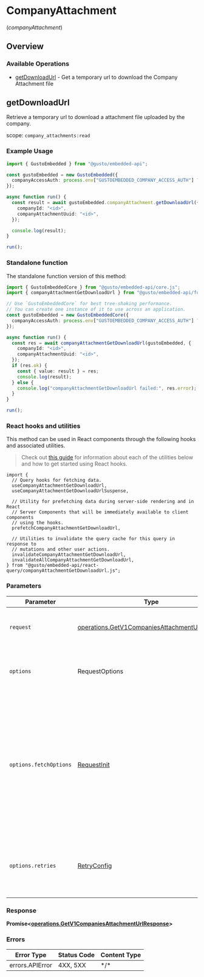 # CompanyAttachment
(*companyAttachment*)

## Overview

### Available Operations

* [getDownloadUrl](#getdownloadurl) - Get a temporary url to download the Company Attachment file

## getDownloadUrl

Retrieve a temporary url to download a attachment file uploaded
by the company.

scope: `company_attachments:read`

### Example Usage

<!-- UsageSnippet language="typescript" operationID="get-v1-companies-attachment-url" method="get" path="/v1/companies/{company_id}/attachments/{company_attachment_uuid}/download_url" -->
```typescript
import { GustoEmbedded } from "@gusto/embedded-api";

const gustoEmbedded = new GustoEmbedded({
  companyAccessAuth: process.env["GUSTOEMBEDDED_COMPANY_ACCESS_AUTH"] ?? "",
});

async function run() {
  const result = await gustoEmbedded.companyAttachment.getDownloadUrl({
    companyId: "<id>",
    companyAttachmentUuid: "<id>",
  });

  console.log(result);
}

run();
```

### Standalone function

The standalone function version of this method:

```typescript
import { GustoEmbeddedCore } from "@gusto/embedded-api/core.js";
import { companyAttachmentGetDownloadUrl } from "@gusto/embedded-api/funcs/companyAttachmentGetDownloadUrl.js";

// Use `GustoEmbeddedCore` for best tree-shaking performance.
// You can create one instance of it to use across an application.
const gustoEmbedded = new GustoEmbeddedCore({
  companyAccessAuth: process.env["GUSTOEMBEDDED_COMPANY_ACCESS_AUTH"] ?? "",
});

async function run() {
  const res = await companyAttachmentGetDownloadUrl(gustoEmbedded, {
    companyId: "<id>",
    companyAttachmentUuid: "<id>",
  });
  if (res.ok) {
    const { value: result } = res;
    console.log(result);
  } else {
    console.log("companyAttachmentGetDownloadUrl failed:", res.error);
  }
}

run();
```

### React hooks and utilities

This method can be used in React components through the following hooks and
associated utilities.

> Check out [this guide][hook-guide] for information about each of the utilities
> below and how to get started using React hooks.

[hook-guide]: ../../../REACT_QUERY.md

```tsx
import {
  // Query hooks for fetching data.
  useCompanyAttachmentGetDownloadUrl,
  useCompanyAttachmentGetDownloadUrlSuspense,

  // Utility for prefetching data during server-side rendering and in React
  // Server Components that will be immediately available to client components
  // using the hooks.
  prefetchCompanyAttachmentGetDownloadUrl,
  
  // Utilities to invalidate the query cache for this query in response to
  // mutations and other user actions.
  invalidateCompanyAttachmentGetDownloadUrl,
  invalidateAllCompanyAttachmentGetDownloadUrl,
} from "@gusto/embedded-api/react-query/companyAttachmentGetDownloadUrl.js";
```

### Parameters

| Parameter                                                                                                                                                                      | Type                                                                                                                                                                           | Required                                                                                                                                                                       | Description                                                                                                                                                                    |
| ------------------------------------------------------------------------------------------------------------------------------------------------------------------------------ | ------------------------------------------------------------------------------------------------------------------------------------------------------------------------------ | ------------------------------------------------------------------------------------------------------------------------------------------------------------------------------ | ------------------------------------------------------------------------------------------------------------------------------------------------------------------------------ |
| `request`                                                                                                                                                                      | [operations.GetV1CompaniesAttachmentUrlRequest](../../models/operations/getv1companiesattachmenturlrequest.md)                                                                 | :heavy_check_mark:                                                                                                                                                             | The request object to use for the request.                                                                                                                                     |
| `options`                                                                                                                                                                      | RequestOptions                                                                                                                                                                 | :heavy_minus_sign:                                                                                                                                                             | Used to set various options for making HTTP requests.                                                                                                                          |
| `options.fetchOptions`                                                                                                                                                         | [RequestInit](https://developer.mozilla.org/en-US/docs/Web/API/Request/Request#options)                                                                                        | :heavy_minus_sign:                                                                                                                                                             | Options that are passed to the underlying HTTP request. This can be used to inject extra headers for examples. All `Request` options, except `method` and `body`, are allowed. |
| `options.retries`                                                                                                                                                              | [RetryConfig](../../lib/utils/retryconfig.md)                                                                                                                                  | :heavy_minus_sign:                                                                                                                                                             | Enables retrying HTTP requests under certain failure conditions.                                                                                                               |

### Response

**Promise\<[operations.GetV1CompaniesAttachmentUrlResponse](../../models/operations/getv1companiesattachmenturlresponse.md)\>**

### Errors

| Error Type      | Status Code     | Content Type    |
| --------------- | --------------- | --------------- |
| errors.APIError | 4XX, 5XX        | \*/\*           |
